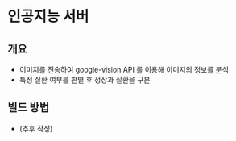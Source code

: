 # 인공지능 서버

## 개요
* 이미지를 전송하여 google-vision API 를 이용해 이미지의 정보를 분석
* 특정 질환 여부를 판별 후 정상과 질환을 구분

## 빌드 방법
* (추후 작성)
